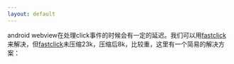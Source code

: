 ```yaml
---
layout: default
---
```


android webview在处理click事件的时候会有一定的延迟。我们可以用[fastclick](http://ftlabs.github.io/fastclick/)来解决，但[fastclick](http://ftlabs.github.io/fastclick/)未压缩23k，压缩后8k，比较重，这里有一个简易的解决方案：

<script src="https://gist.github.com/defims/9064063.js?android-webview-click-problem.js">
</script>
